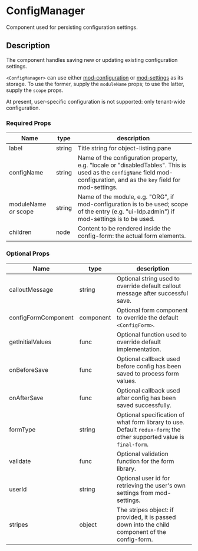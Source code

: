 # ConfigManager
Component used for persisting configuration settings.

## Description
The component handles saving new or updating existing configuration settings.

`<ConfigManager>` can use either [mod-configuration](https://github.com/folio-org/mod-configuration) or [mod-settings](https://github.com/folio-org/mod-settings) as its storage. To use the former, supply the `moduleName` props; to use the latter, supply the `scope` props.

At present, user-specific configuration is not supported: only tenant-wide configuration.

### Required Props
Name | type | description
--- | --- | ---
label | string | Title string for object-listing pane
configName | string | Name of the configuration property, e.g. "locale or "disabledTables". This is used as the `configName` field mod-configuration, and as the `key` field for mod-settings.
moduleName _or_ scope | string | Name of the module, e.g. "ORG", if mod-configuration is to be used; scope of the entry (e.g. "ui-ldp.admin") if mod-settings is to be used.
children | node | Content to be rendered inside the config-form: the actual form elements.

### Optional Props
Name | type | description
--- | --- | ---
calloutMessage | string | Optional string used to override default callout message after successful save.
configFormComponent | component | Optional form component to override the default `<ConfigForm>`.
getInitialValues | func | Optional function used to override default implementation.
onBeforeSave | func | Optional callback used before config has been saved to process form values.
onAfterSave | func | Optional callback used after config has been saved successfully.
formType | string | Optional specification of what form library to use. Default `redux-form`; the other supported value is `final-form`.
validate | func | Optional validation function for the form library.
userId | string | Optional user id for retrieving the user's own settings from mod-settings.
stripes | object | The stripes object: if provided, it is passed down into the child component of the config-form.
